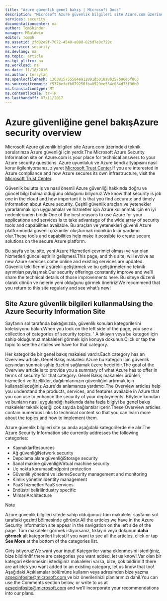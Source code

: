 ```yaml
---
title: "Azure güvenlik genel bakış | Microsoft Docs"
description: "Microsoft Azure güvenlik bilgileri site Azure.com üzerindeki teknik sorularınıza Azure güvenliği için yerdir."
services: security
documentationcenter: na
author: TomShinder
manager: MBaldwin
editor: TomSh
ms.assetid: 2fd82e9f-7072-4548-a888-82bd7e9c729c
ms.service: security
ms.devlang: na
ms.topic: article
ms.tgt_pltfrm: na
ms.workload: na
ms.date: 11/18/2016
ms.author: terrylan
ms.openlocfilehash: 1303815755584e912891d501018b257b96e5f063
ms.sourcegitcommit: f537befafb079256fba0529ee554c034d73f36b0
ms.translationtype: MT
ms.contentlocale: tr-TR
ms.lasthandoff: 07/11/2017
---
```

# <a name="azure-security-overview"></a><span data-ttu-id="6c181-103">Azure güvenliğine genel bakış</span><span class="sxs-lookup"><span data-stu-id="6c181-103">Azure security overview</span></span>
<span data-ttu-id="6c181-104">Microsoft Azure güvenlik bilgileri site Azure.com üzerindeki teknik sorularınıza Azure güvenliği için yerdir.</span><span class="sxs-lookup"><span data-stu-id="6c181-104">The Microsoft Azure Security Information site on Azure.com is your place for technical answers to your Azure security questions.</span></span> <span data-ttu-id="6c181-105">Azure uyumluluk ve Azure kendi altyapısını nasıl korur ilgileniyorsanız, ziyaret [Microsoft Trust Center](https://www.microsoft.com/TrustCenter/default.aspx).</span><span class="sxs-lookup"><span data-stu-id="6c181-105">If you are interested in Azure compliance and how Azure secures its own infrastructure, visit the [Microsoft Trust Center](https://www.microsoft.com/TrustCenter/default.aspx).</span></span>

<span data-ttu-id="6c181-106">Güvenlik bulutta iş ve nasıl önemli Azure güvenliği hakkında doğru ve güncel bilgi bulma olduğunu olduğunu biliyoruz.</span><span class="sxs-lookup"><span data-stu-id="6c181-106">We know that security is job one in the cloud and how important it is that you find accurate and timely information about Azure security.</span></span> <span data-ttu-id="6c181-107">Çeşitli güvenlik araçları ve yetenekler yararlanmak için uygulamalar ve hizmetler için Azure kullanmak için en iyi nedenlerinden biridir.</span><span class="sxs-lookup"><span data-stu-id="6c181-107">One of the best reasons to use Azure for your applications and services is to take advantage of the wide array of security tools and capabilities available.</span></span> <span data-ttu-id="6c181-108">Bu araçları ve yetenekleri güvenli Azure platformunda güvenli çözümler oluşturmak mümkün kılar yardımcı olur.</span><span class="sxs-lookup"><span data-stu-id="6c181-108">These tools and capabilities help make it possible to create secure solutions on the secure Azure platform.</span></span>

<span data-ttu-id="6c181-109">Bu sayfa ve bu site, yeni Azure Hizmetleri çevrimiçi olması ve var olan hizmetleri güncelleştirilir gelişmesi.</span><span class="sxs-lookup"><span data-stu-id="6c181-109">This page, and this site, will evolve as new Azure services come online and existing services are updated.</span></span> <span data-ttu-id="6c181-110">Güvenlik tekliflerimiz sürekli geliştirmek ve bu geliştirmelerine teknik ayrıntıları paylaşmak.</span><span class="sxs-lookup"><span data-stu-id="6c181-110">Our security offerings constantly improve and we’ll share the technical details of those improvements here.</span></span> <span data-ttu-id="6c181-111">Bu siteye düzenli olarak dönün ve nelerin yeni olduğunu görmek öneririz!</span><span class="sxs-lookup"><span data-stu-id="6c181-111">We recommend that you return to this site regularly and see what’s new!</span></span>

## <a name="using-the-azure-security-information-site"></a><span data-ttu-id="6c181-112">Site Azure güvenlik bilgileri kullanma</span><span class="sxs-lookup"><span data-stu-id="6c181-112">Using the Azure Security Information Site</span></span>
<span data-ttu-id="6c181-113">Sayfanın sol tarafında baktığınızda, güvenlik konuları kategorilerini koleksiyonu bakın.</span><span class="sxs-lookup"><span data-stu-id="6c181-113">When you look on the left side of the page, you see a collection of categories of security topics.</span></span> <span data-ttu-id="6c181-114">' A tıklayın veya bu kategori için sahip olduğumuz makaleleri görmek için konuya dokunun.</span><span class="sxs-lookup"><span data-stu-id="6c181-114">Click or tap the topic to see the articles we have for that category.</span></span>

<span data-ttu-id="6c181-115">Her kategoride bir genel bakış makalesi vardır.</span><span class="sxs-lookup"><span data-stu-id="6c181-115">Each category has an Overview article.</span></span> <span data-ttu-id="6c181-116">Genel Bakış makalesi Azure bu kategori için güvenlik açısından sunmak sahip özetini sağlamak üzere hedefidir.</span><span class="sxs-lookup"><span data-stu-id="6c181-116">The goal of the Overview article is to provide you a summary of what Azure has to offer in terms of security for that category.</span></span> <span data-ttu-id="6c181-117">Genel Bakış makaleler ürünleri, hizmetleri ve özellikler, dağıtımlarınızın güvenliğini artırmak için kullanabileceğiniz Azure'da anlamanıza yardımcı.</span><span class="sxs-lookup"><span data-stu-id="6c181-117">The Overview articles help you understand the products, services, and features available in Azure that you can use to enhance the security of your deployments.</span></span> <span data-ttu-id="6c181-118">Böylece konuları ve bunların nasıl uygulandığı hakkında daha fazla bilgiyi bu genel bakış makaleler teknik içeriği çok sayıda bağlantılar içerir.</span><span class="sxs-lookup"><span data-stu-id="6c181-118">These Overview articles contain numerous links to technical content so that you can learn more about the topics and how to implement them.</span></span>

<span data-ttu-id="6c181-119">Azure güvenlik bilgileri site şu anda aşağıdaki kategorilerde ele alır:</span><span class="sxs-lookup"><span data-stu-id="6c181-119">The Azure Security Information site currently addresses the following categories:</span></span>

* <span data-ttu-id="6c181-120">Kaynaklar</span><span class="sxs-lookup"><span data-stu-id="6c181-120">Resources</span></span>
* <span data-ttu-id="6c181-121">Ağ güvenliği</span><span class="sxs-lookup"><span data-stu-id="6c181-121">Network security</span></span>
* <span data-ttu-id="6c181-122">Depolama alanı güvenliği</span><span class="sxs-lookup"><span data-stu-id="6c181-122">Storage security</span></span>
* <span data-ttu-id="6c181-123">Sanal makine güvenliği</span><span class="sxs-lookup"><span data-stu-id="6c181-123">Virtual machine security</span></span>
* <span data-ttu-id="6c181-124">Uç nokta koruması</span><span class="sxs-lookup"><span data-stu-id="6c181-124">Endpoint protection</span></span>
* <span data-ttu-id="6c181-125">Güvenlik yönetimi ve izleme</span><span class="sxs-lookup"><span data-stu-id="6c181-125">Security management and monitoring</span></span>
* <span data-ttu-id="6c181-126">Kimlik yönetimi</span><span class="sxs-lookup"><span data-stu-id="6c181-126">Identity management</span></span>
* <span data-ttu-id="6c181-127">PaaS hizmetleri</span><span class="sxs-lookup"><span data-stu-id="6c181-127">PaaS services</span></span>
* <span data-ttu-id="6c181-128">Endüstri belirli</span><span class="sxs-lookup"><span data-stu-id="6c181-128">Industry specific</span></span>
* <span data-ttu-id="6c181-129">Mimari</span><span class="sxs-lookup"><span data-stu-id="6c181-129">Architecture</span></span>

> [!NOTE]
> <span data-ttu-id="6c181-130">Azure güvenlik bilgileri sitede sahip olduğumuz tüm makaleler sayfanın sol taraftaki gezinti bölmesinde görünür.</span><span class="sxs-lookup"><span data-stu-id="6c181-130">All the articles we have in the Azure Security Information site appear in the navigation on the left side of the page.</span></span> <span data-ttu-id="6c181-131">Tüm makaleler görmek istiyorsanız, tıklayın veya dokunun **daha görmek** alt kategorileri listesi.</span><span class="sxs-lookup"><span data-stu-id="6c181-131">If you want to see all the articles, click or tap **See More** at the bottom of the categories list.</span></span>
>
>

<span data-ttu-id="6c181-132">Giriş istiyoruz!</span><span class="sxs-lookup"><span data-stu-id="6c181-132">We want your input!</span></span> <span data-ttu-id="6c181-133">Kategoriler varsa eklenmesini istediğiniz, bize bildirin!</span><span class="sxs-lookup"><span data-stu-id="6c181-133">If there are categories you want added, let us know!</span></span> <span data-ttu-id="6c181-134">Var olan bir kategori eklenmesini istediğiniz makaleleri varsa, bize, çok bildirin!</span><span class="sxs-lookup"><span data-stu-id="6c181-134">If there are articles you want added to an existing category, let us know that too!</span></span> <span data-ttu-id="6c181-135">Aşağıdaki Açıklamalar bölümüne kullanın veya adresinden bize yazma [ azsecinfosite@microsoft.com ](mailto:azsecinfosite@microsoft.com) ve biz önerilerinizi planlarımızı dahil.</span><span class="sxs-lookup"><span data-stu-id="6c181-135">You can use the Comments section below, or write to us at [azsecinfosite@microsoft.com](mailto:azsecinfosite@microsoft.com) and we’ll incorporate your recommendations into our plans.</span></span>
